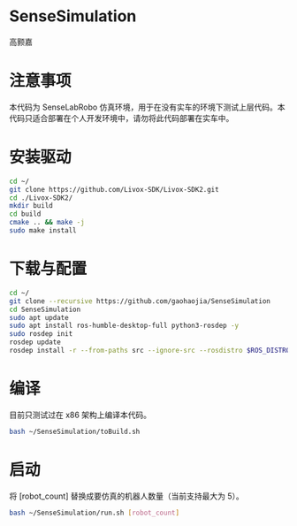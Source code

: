# SenseSimulation

高颢嘉

# 注意事项

本代码为 SenseLabRobo 仿真环境，用于在没有实车的环境下测试上层代码。本代码只适合部署在个人开发环境中，请勿将此代码部署在实车中。

# 安装驱动

```bash
cd ~/
git clone https://github.com/Livox-SDK/Livox-SDK2.git
cd ./Livox-SDK2/
mkdir build
cd build
cmake .. && make -j
sudo make install
```

# 下载与配置

```bash
cd ~/
git clone --recursive https://github.com/gaohaojia/SenseSimulation
cd SenseSimulation
sudo apt update
sudo apt install ros-humble-desktop-full python3-rosdep -y
sudo rosdep init
rosdep update
rosdep install -r --from-paths src --ignore-src --rosdistro $ROS_DISTRO -y
```

# 编译

目前只测试过在 x86 架构上编译本代码。

```bash
bash ~/SenseSimulation/toBuild.sh
```

# 启动

将 [robot_count] 替换成要仿真的机器人数量（当前支持最大为 5）。

```bash
bash ~/SenseSimulation/run.sh [robot_count]
```